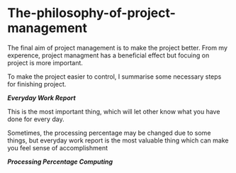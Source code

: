 # The-philosophy-of-project-management

The final aim of project management is to make the project better. From my experence, project managment has a beneficial effect but focuing on project is more important.

To make the project easier to control, I summarise some necessary steps for finishing project.




***Everyday Work Report***


This is the most important thing, which will let other know what you have done for every day.

Sometimes, the processing percentage may be changed due to some things, but everyday work report is the most valuable thing which can make you feel sense of accomplishment

***Processing Percentage Computing***
